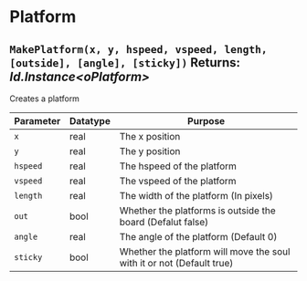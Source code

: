 # Platform

## `MakePlatform(x, y, hspeed, vspeed, length, [outside], [angle], [sticky])` Returns: *Id.Instance\<oPlatform\>*
Creates a platform

| Parameter | Datatype  | Purpose |
|-----------|-----------|---------|
|`x` |real |The x position |
|`y` |real |The y position |
|`hspeed` |real |The hspeed of the platform |
|`vspeed` |real |The vspeed of the platform |
|`length` |real |The width of the platform (In pixels) |
|`out` |bool |Whether the platforms is outside the board (Defalut false) |
|`angle` |real |The angle of the platform (Default 0) |
|`sticky` |bool |Whether the platform will move the soul with it or not (Default true) |
